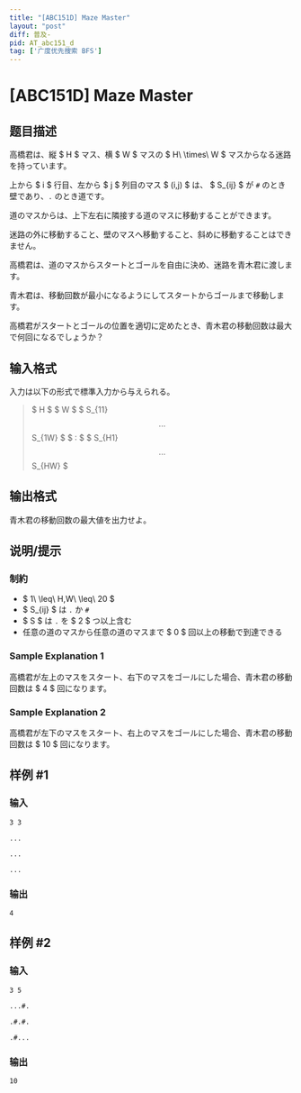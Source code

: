 ```yaml
---
title: "[ABC151D] Maze Master"
layout: "post"
diff: 普及-
pid: AT_abc151_d
tag: ['广度优先搜索 BFS']
---
```


# [ABC151D] Maze Master

## 题目描述

[problemUrl]: https://atcoder.jp/contests/abc151/tasks/abc151_d

高橋君は、縦 $ H $ マス、横 $ W $ マスの $ H\ \times\ W $ マスからなる迷路を持っています。

上から $ i $ 行目、左から $ j $ 列目のマス $ (i,j) $ は、 $ S_{ij} $ が `#` のとき壁であり、`.` のとき道です。

道のマスからは、上下左右に隣接する道のマスに移動することができます。

迷路の外に移動すること、壁のマスへ移動すること、斜めに移動することはできません。

高橋君は、道のマスからスタートとゴールを自由に決め、迷路を青木君に渡します。

青木君は、移動回数が最小になるようにしてスタートからゴールまで移動します。

高橋君がスタートとゴールの位置を適切に定めたとき、青木君の移動回数は最大で何回になるでしょうか？

## 输入格式

入力は以下の形式で標準入力から与えられる。

> $ H $ $ W $ $ S_{11} $$ ... $$ S_{1W} $ $ : $ $ S_{H1} $$ ... $$ S_{HW} $

## 输出格式

青木君の移動回数の最大値を出力せよ。

## 说明/提示

### 制約

- $ 1\ \leq\ H,W\ \leq\ 20 $
- $ S_{ij} $ は `.` か `#`
- $ S $ は `.` を $ 2 $ つ以上含む
- 任意の道のマスから任意の道のマスまで $ 0 $ 回以上の移動で到達できる

### Sample Explanation 1

高橋君が左上のマスをスタート、右下のマスをゴールにした場合、青木君の移動回数は $ 4 $ 回になります。

### Sample Explanation 2

高橋君が左下のマスをスタート、右上のマスをゴールにした場合、青木君の移動回数は $ 10 $ 回になります。

## 样例 #1

### 输入

```
3 3
...
...
...
```

### 输出

```
4
```

## 样例 #2

### 输入

```
3 5
...#.
.#.#.
.#...
```

### 输出

```
10
```

